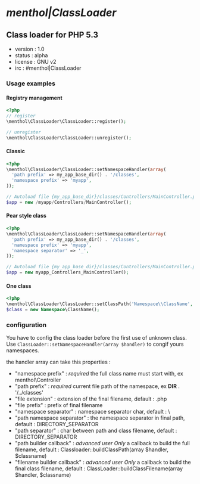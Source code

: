 # *menthol|ClassLoader*
## Class loader for PHP 5.3

* version : 1.0
* status : alpha
* license : GNU v2
* irc : #menthol|ClassLoader

### Usage examples

#### Registry management

```php
<?php
// register
\menthol\ClassLoader\ClassLoader::register();

// unregister
\menthol\ClassLoader\ClassLoader::unregister();
```

#### Classic

```php
<?php
\menthol\ClassLoader\ClassLoader::setNamespaceHandler(array(
  'path prefix' => my_app_base_dir() . '/classes',
  'namespace prefix' => 'myapp',
));

// Autoload file {my_app_base_dir}/classes/Controllers/MainController.php
$app = new /myapp/Controllers/MainController();
```
#### Pear style class

```php
<?php
\menthol\ClassLoader\ClassLoader::setNamespaceHandler(array(
  'path prefix' => my_app_base_dir() . '/classes',
  'namespace prefix' => 'myapp',
  'namespace separator' => '_',
));

// Autoload file {my_app_base_dir}/classes/Controllers/MainController.php
$app = new myapp_Controllers_MainController();
```

#### One class

```php
<?php
\menthol\ClassLoader\ClassLoader::setClassPath('Namespace\\ClassName', '/path/to/class.php');
$class = new Namespace\ClassName();
```

### configuration
You have to config the class loader before the first use of unknown class.
Use `ClassLoader::setNamespaceHandler(array $handler)` to congif yours namespaces.

the handler array can take this properties :

* "namespace prefix" : *required* the full class name must start with, ex menthol\Controller
* "path prefix" : *required* current file path of the namespace, ex __DIR__ . '/../classes'
* "file extension" : extension of the final filename, default : .php
* "file prefix" : prefix of final filename
* "namespace separator" : namespace separator char, default : \
* "path namespace separator" : the namespace separator in final path, default : DIRECTORY_SEPARATOR
* "path separator" : char between path and class filename, default : DIRECTORY_SEPARATOR
* "path builder callback" : *advanced user Only* a callback to build the full filename, default : Classloader::buildClassPath(array $handler, $classname)
* "filename builder callback" : *advanced user Only* a callback to build the final class filename, default : ClassLoader::buildClassFilename(array $handler, $classname)
